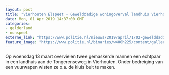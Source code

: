 ```yaml
---
layout: post
title: "Vierhouten Elspeet - Gewelddadige woningoverval landhuis Vierhouten in Opsporing Verzocht"
date: Mon, 01 Apr 2019 14:37:00 GMT
categories: 
- gelderland 
- nunspeet 
externe_link: "https://www.politie.nl/nieuws/2019/april/1/02-gewelddadige-woningoverval-landhuis-vierhouten-in-opsporing-verzocht.html"
feature_image: "https://www.politie.nl/binaries/w400h225/content/gallery/politie/nieuws/2019/april/02-on/autoso2_preview.jpg"
---
```


Op woensdag 13 maart overvielen twee gemaskerde mannen een echtpaar in een landhuis aan de Tongerenseweg in Vierhouten. Onder bedreiging van een vuurwapen wisten ze o.a. de kluis buit te maken.
